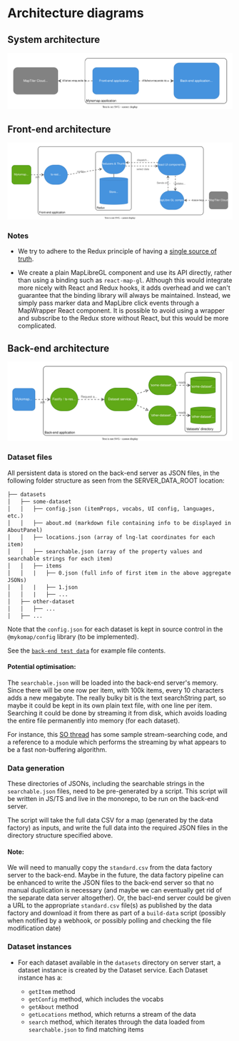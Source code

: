 # Architecture diagrams

## System architecture

![Diagram](images/architecture-system.drawio.svg)

## Front-end architecture

![Diagram](images/architecture-front-end.drawio.svg)

### Notes

- We try to adhere to the Redux principle of having a [single source of truth](https://redux.js.org/understanding/thinking-in-redux/three-principles#single-source-of-truth).

- We create a plain MapLibreGL component and use its API directly, rather than using a binding such as `react-map-gl`. Although this
  would integrate more nicely with React and Redux hooks, it adds overhead and we can't guarantee that the binding library will always be
  maintained. Instead, we simply pass marker data and MapLibre click events through a MapWrapper React component. It is possible to avoid using a wrapper and
  subscribe to the Redux store without React, but this would be more complicated.

## Back-end architecture

![Diagram](images/architecture-back-end.drawio.svg)

### Dataset files

All persistent data is stored on the back-end server as JSON files, in the following folder structure
as seen from the SERVER_DATA_ROOT location:

```
├── datasets
│   ├── some-dataset
│   │   ├── config.json (itemProps, vocabs, UI config, languages, etc.)
│   │   ├── about.md (markdown file containing info to be displayed in AboutPanel)
│   │   ├── locations.json (array of lng-lat coordinates for each item)
│   │   ├── searchable.json (array of the property values and searchable strings for each item)
│   │   ├── items
│   │   |   ├── 0.json (full info of first item in the above aggregate JSONs)
│   │   |   ├── 1.json
│   │   |   ├── ...
│   ├── other-dataset
│   │   ├── ...
│   ├── ...
```

Note that the `config.json` for each dataset is kept in source control in the `@mykomap/config` library (to be implemented).

See the [`back-end test data`](https://github.com/DigitalCommons/mykomap-monolith/tree/main/apps/back-end/test/data/) for example file contents.

#### Potential optimisation:

The `searchable.json` will be loaded into the back-end server's memory. Since there will be one row per item, with 100k items, every 10 characters adds a new megabyte. The really bulky bit is the text searchString part, so maybe it could be kept in its own plain text file, with one line per item. Searching it could be done by streaming it from disk, which avoids loading the entire file permanently into memory (for each dataset).

For instance, this [SO thread](https://stackoverflow.com/questions/20187145/how-to-search-stream-for-string-in-node-js) has some sample stream-searching code, and a reference to a module which performs the streaming by what appears to be a fast non-buffering algorithm.

### Data generation

These directories of JSONs, including the searchable strings in the `searchable.json` files, need to be pre-generated by a script. This script will be written in JS/TS and live in the monorepo, to be run on the back-end server.

The script will take the full data CSV for a map (generated by the data factory) as inputs, and write the full data into the required JSON files in the directory structure specified above.

#### Note:

We will need to manually copy the `standard.csv` from the data factory server to the back-end. Maybe in the future, the data factory pipeline can be enhanced to write the JSON files to the back-end server so that no manual duplication is necessary (and maybe we can eventually get rid of the separate data server altogether). Or, the bacl-end server could be given a URL to the appropriate `standard.csv` file(s) as published by the data factory and download it from there as part of a `build-data` script (possibly when notified by a webhook, or possibly polling and checking the file modification date)

### Dataset instances

- For each dataset available in the `datasets` directory on server start, a dataset instance is created
  by the Dataset service. Each Dataset instance has a:

  - `getItem` method
  - `getConfig` method, which includes the vocabs
  - `getAbout` method
  - `getLocations` method, which returns a stream of the data
  - `search` method, which iterates through the data loaded from `searchable.json` to find matching items
